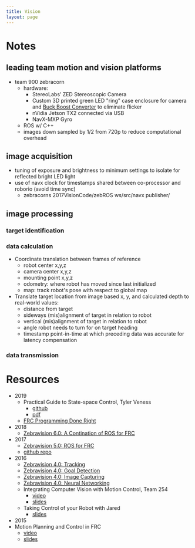 ```yaml
---
title: Vision
layout: page
---
```


# Notes

## leading team motion and vision platforms
- team 900 zebracorn
  - hardware:
    - StereoLabs’ ZED Stereoscopic Camera
    - Custom 3D printed green LED "ring" case enclosure for camera and [Buck Boost Converter](https://www.amazon.com/DROK-Automatic-Converter-Regulator-Adjustable/dp/B00JKG57T4) to eliminate flicker
    - nVidia Jetson TX2 connected via USB
    - NavX-MXP Gyro
  - ROS w/ C++
  - images down sampled by 1/2 from 720p to reduce computational overhead

## image acquisition
- tuning of exposure and brightness to minimum settings to isolate for reflected bright LED light
- use of navx clock for timestamps shared between co-processor and roborio (avoid time sync)
  - zebracorns 2017VisionCode/zebROS ws/src/navx publisher/

## image processing

### target identification

### data calculation

- Coordinate translation between frames of reference
  - robot center x,y,z
  - camera center x,y,z
  - mounting point x,y,z
  - odometry: where robot has moved since last initialized
  - map: track robot's pose with respect to global map
- Translate target location from image based x, y, and calculated depth to real-world values:
  - distance from target
  - sideways (mis)alignment of target in relation to robot
  - vertical (mis)alignment of target in relation to robot
  - angle robot needs to turn for on target heading
  - timestamp point-in-time at which preceding data was accurate for latency compensation

### data transmission



# Resources
- 2019
  - Practical Guide to State-space Control, Tyler Veness
    - [github](https://github.com/calcmogul/state-space-guide)
    - [pdf](https://file.tavsys.net/control/state-space-guide.pdf)
  - [FRC Programming Done Right](https://frc-pdr.readthedocs.io/en/latest/)
- 2018
  - [Zebravision 6.0: A Contination of ROS for FRC](https://www.chiefdelphi.com/uploads/default/original/3X/3/3/33d306fc531cbaefc9c81aa398e4e9468515bdf7.pdf)
- 2017
  - [Zebravision 5.0: ROS for FRC](https://www.chiefdelphi.com/uploads/default/original/3X/4/e/4e66ed7b353f553d02b5526c75c9c7845b7c5cfe.pdf)
  - [github repo](https://github.com/FRC900/2017VisionCode)
- 2016
  - [Zebravision 4.0: Tracking](https://www.chiefdelphi.com/uploads/default/original/3X/d/4/d4814275333555105ffae0b6cdad72151341f061.pdf)
  - [Zebravision 4.0: Goal Detection](https://www.chiefdelphi.com/uploads/default/original/3X/0/6/065b0069b2d82c8a6f0873632cce6b426076d7eb.pdf)
  - [Zebravision 4.0: Image Capturing](https://www.chiefdelphi.com/uploads/default/original/3X/c/8/c8d8834e9595ac912c487aca3346515ab74dfe44.docx)
  - [Zebravision 4.0: Neural Networking](https://www.chiefdelphi.com/uploads/default/original/3X/8/f/8f60447285105a300ba740520a26719739a842c2.pdf)
  - Integrating Computer Vision with Motion Control, Team 254
    - [video](https://www.youtube.com/watch?v=rLwOkAJqImo&feature=youtu.be)
    - [slides](https://docs.google.com/presentation/d/1ediRsI-oR3-kwawFJZ34_ZTlQS2SDBLjZasjzZ-eXbQ/pub?start=false&loop=false&slide=id.p)
  - Taking Control of your Robot with Jared
    - [slides](https://www.team254.com/documents/control/)
- 2015
 - Motion Planning and Control in FRC
   - [video](https://www.youtube.com/watch?v=8319J1BEHwM)
   - [slides](https://www.chiefdelphi.com/uploads/default/original/3X/a/b/ab808bbf5f212c6deba8565dac83852bbd9b4394.pdf)
